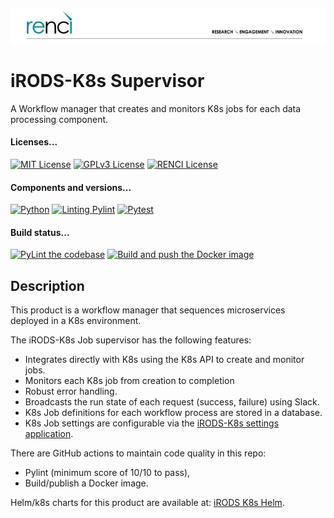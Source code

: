 <!--
SPDX-FileCopyrightText: 2022 Renaissance Computing Institute. All rights reserved.
SPDX-FileCopyrightText: 2023 Renaissance Computing Institute. All rights reserved.

SPDX-License-Identifier: GPL-3.0-or-later
SPDX-License-Identifier: LicenseRef-RENCI
SPDX-License-Identifier: MIT
-->
![image not found](renci-logo.png "RENCI")

# iRODS-K8s Supervisor
A Workflow manager that creates and monitors K8s jobs for each data processing component.

#### Licenses...
[![MIT License](https://img.shields.io/badge/License-MIT-orange.svg)](https://github.com/irods-supervisor-settings/tree/master/LICENSE)
[![GPLv3 License](https://img.shields.io/badge/License-GPL%20v3-yellow.svg)](https://opensource.org/licenses/)
[![RENCI License](https://img.shields.io/badge/License-RENCI-blue.svg)](https://www.renci.org/)
#### Components and versions...
[![Python](https://img.shields.io/badge/Python-3.11.7-orange)](https://github.com/python/cpython)
[![Linting Pylint](https://img.shields.io/badge/Pylint-%203.0.3-yellow)](https://github.com/PyCQA/pylint)
[![Pytest](https://img.shields.io/badge/Pytest-%207.4.4-blue)](https://github.com/pytest-dev/pytest)
#### Build status...
[![PyLint the codebase](https://github.com/irods-contrib/iRODS-K8s-Supervisor/actions/workflows/pylint.yml/badge.svg)](https://github.com/irods-contrib/iRODS-K8s-Supervisor/actions/workflows/pylint.yml)
[![Build and push the Docker image](https://github.com/irods-contrib/iRODS-K8s-Supervisor/actions/workflows/image-push.yml/badge.svg)](https://github.com/irods-contrib/iRODS-K8s-Supervisor/actions/workflows/image-push.yml)

## Description
This product is a workflow manager that sequences microservices deployed in a K8s environment.

The iRODS-K8s Job supervisor has the following features:
 - Integrates directly with K8s using the K8s API to create and monitor jobs.
 - Monitors each K8s job from creation to completion
 - Robust error handling.
 - Broadcasts the run state of each request (success, failure) using Slack.
 - K8s Job definitions for each workflow process are stored in a database.
 - K8s Job settings are configurable via the [iRODS-K8s settings application](https://github.com/irods-contrib/iRODS-K8s-Settings).

There are GitHub actions to maintain code quality in this repo:
 - Pylint (minimum score of 10/10 to pass),
 - Build/publish a Docker image.

Helm/k8s charts for this product are available at: [iRODS K8s Helm](https://github.com/irods/irods_k8s/tree/main/helm/irods-supervisor).